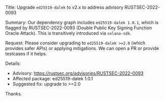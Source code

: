 Title: Upgrade `ed25519-dalek` to v2.x to address advisory RUSTSEC-2022-0093

Summary:
Our dependency graph includes `ed25519-dalek 1.0.1`, which is flagged by RUSTSEC-2022-0093 (Double Public Key Signing Function Oracle Attack). This is transitively introduced via `solana-sdk`.

Request:
Please consider upgrading to `ed25519-dalek >=2.0` (which provides safer APIs) or applying mitigations. We can open a PR or provide testcases if it helps.

Details:
- Advisory: https://rustsec.org/advisories/RUSTSEC-2022-0093
- Affected package: ed25519-dalek 1.0.1
- Suggested fix: upgrade to >=2.0

Thanks.

